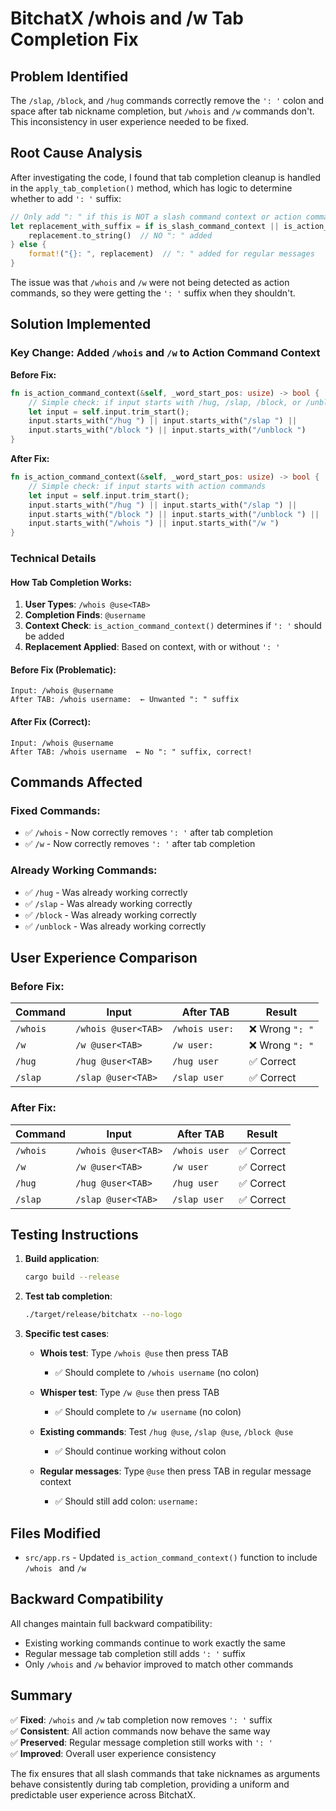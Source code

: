 # BitchatX /whois and /w Tab Completion Fix

## Problem Identified
The `/slap`, `/block`, and `/hug` commands correctly remove the `': '` colon and space after tab nickname completion, but `/whois` and `/w` commands don't. This inconsistency in user experience needed to be fixed.

## Root Cause Analysis
After investigating the code, I found that tab completion cleanup is handled in the `apply_tab_completion()` method, which has logic to determine whether to add `': '` suffix:

```rust
// Only add ": " if this is NOT a slash command context or action command
let replacement_with_suffix = if is_slash_command_context || is_action_command {
    replacement.to_string()  // NO ": " added
} else {
    format!("{}: ", replacement)  // ": " added for regular messages
}
```

The issue was that `/whois` and `/w` were not being detected as action commands, so they were getting the `': '` suffix when they shouldn't.

## Solution Implemented

### Key Change: Added `/whois` and `/w` to Action Command Context

**Before Fix:**
```rust
fn is_action_command_context(&self, _word_start_pos: usize) -> bool {
    // Simple check: if input starts with /hug, /slap, /block, or /unblock
    let input = self.input.trim_start();
    input.starts_with("/hug ") || input.starts_with("/slap ") || 
    input.starts_with("/block ") || input.starts_with("/unblock ")
}
```

**After Fix:**
```rust
fn is_action_command_context(&self, _word_start_pos: usize) -> bool {
    // Simple check: if input starts with action commands
    let input = self.input.trim_start();
    input.starts_with("/hug ") || input.starts_with("/slap ") || 
    input.starts_with("/block ") || input.starts_with("/unblock ") ||
    input.starts_with("/whois ") || input.starts_with("/w ")
}
```

### Technical Details

#### How Tab Completion Works:
1. **User Types**: `/whois @use<TAB>`
2. **Completion Finds**: `@username`
3. **Context Check**: `is_action_command_context()` determines if `': '` should be added
4. **Replacement Applied**: Based on context, with or without `': '`

#### Before Fix (Problematic):
```
Input: /whois @username
After TAB: /whois username:  ← Unwanted ": " suffix
```

#### After Fix (Correct):
```
Input: /whois @username  
After TAB: /whois username  ← No ": " suffix, correct!
```

## Commands Affected

### Fixed Commands:
- ✅ `/whois` - Now correctly removes `': '` after tab completion
- ✅ `/w` - Now correctly removes `': '` after tab completion

### Already Working Commands:
- ✅ `/hug` - Was already working correctly
- ✅ `/slap` - Was already working correctly  
- ✅ `/block` - Was already working correctly
- ✅ `/unblock` - Was already working correctly

## User Experience Comparison

### Before Fix:
| Command | Input | After TAB | Result |
|---------|-------|----------|---------|
| `/whois` | `/whois @user<TAB>` | `/whois user: ` | ❌ Wrong `": "` |
| `/w` | `/w @user<TAB>` | `/w user: ` | ❌ Wrong `": "` |
| `/hug` | `/hug @user<TAB>` | `/hug user` | ✅ Correct |
| `/slap` | `/slap @user<TAB>` | `/slap user` | ✅ Correct |

### After Fix:
| Command | Input | After TAB | Result |
|---------|-------|----------|---------|
| `/whois` | `/whois @user<TAB>` | `/whois user` | ✅ Correct |
| `/w` | `/w @user<TAB>` | `/w user` | ✅ Correct |
| `/hug` | `/hug @user<TAB>` | `/hug user` | ✅ Correct |
| `/slap` | `/slap @user<TAB>` | `/slap user` | ✅ Correct |

## Testing Instructions

1. **Build application**:
   ```bash
   cargo build --release
   ```

2. **Test tab completion**:
   ```bash
   ./target/release/bitchatx --no-logo
   ```

3. **Specific test cases**:
   - **Whois test**: Type `/whois @use` then press TAB
     - ✅ Should complete to `/whois username` (no colon)
   
   - **Whisper test**: Type `/w @use` then press TAB  
     - ✅ Should complete to `/w username` (no colon)
   
   - **Existing commands**: Test `/hug @use`, `/slap @use`, `/block @use`
     - ✅ Should continue working without colon
   
   - **Regular messages**: Type `@use` then press TAB in regular message context
     - ✅ Should still add colon: `username: `

## Files Modified

- `src/app.rs` - Updated `is_action_command_context()` function to include `/whois ` and `/w `

## Backward Compatibility

All changes maintain full backward compatibility:
- Existing working commands continue to work exactly the same
- Regular message tab completion still adds `': '` suffix
- Only `/whois` and `/w` behavior improved to match other commands

## Summary

✅ **Fixed**: `/whois` and `/w` tab completion now removes `': '` suffix  
✅ **Consistent**: All action commands now behave the same way  
✅ **Preserved**: Regular message completion still works with `': '`  
✅ **Improved**: Overall user experience consistency  

The fix ensures that all slash commands that take nicknames as arguments behave consistently during tab completion, providing a uniform and predictable user experience across BitchatX.